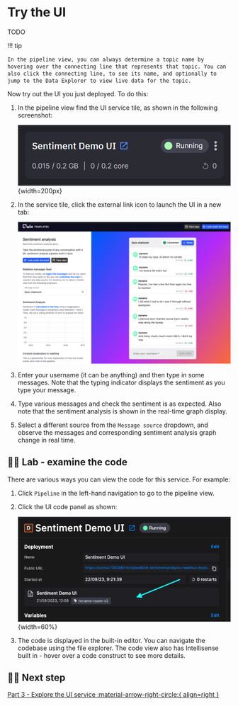 # Try the UI

TODO

!!! tip

    In the pipeline view, you can always determine a topic name by hovering over the connecting line that represents that topic. You can also click the connecting line, to see its name, and optionally to jump to the Data Explorer to view live data for the topic.

Now try out the UI you just deployed. To do this:

1. In the pipeline view find the UI service tile, as shown in the following screenshot:

	![Deployed UI tile](./images/ui-tile.png){width=200px}

2. In the service tile, click the external link icon to launch the UI in a new tab:

	![The sentiment analysis demo page](./images/running-ui.png)

3. Enter your username (it can be anything) and then type in some messages. Note that the typing indicator displays the sentiment as you type your message.

4. Type various messages and check the sentiment is as expected. Also note that the sentiment analysis is shown in the real-time graph display.

5. Select a different source from the `Message source` dropdown, and observe the messages and corresponding sentiment analysis graph change in real time.

## 👩‍🔬 Lab - examine the code

There are various ways you can view the code for this service. For example:

1. Click `Pipeline` in the left-hand navigation to go to the pipeline view.

2. Click the UI code panel as shown:

	![Code panel](./images/click-code-tile.png){width=60%}

3. The code is displayed in the built-in editor. You can navigate the codebase using the file explorer. The code view also has Intellisense built in - hover over a code construct to see more details.

## 🏃‍♀️ Next step

[Part 3 - Explore the UI service  :material-arrow-right-circle:{ align=right }](ui-service.md)